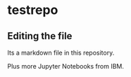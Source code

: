 # testrepo

## Editing the file

Its a markdown file in this repository.

Plus more Jupyter Notebooks from IBM.
